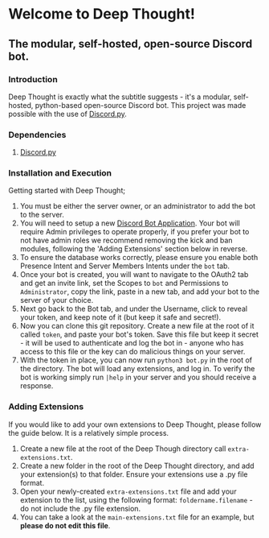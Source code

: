 # Welcome to Deep Thought!
## The modular, self-hosted, open-source Discord bot.
### Introduction

Deep Thought is exactly what the subtitle suggests - it's a modular, self-hosted, python-based open-source Discord bot. This project was made possible with the use of [Discord.py](https://discordpy.readthedocs.io/en/latest/).

### Dependencies

1. [Discord.py](https://discordpy.readthedocs.io/en/latest/)

### Installation and Execution

Getting started with Deep Thought;

1. You must be either the server owner, or an administrator to add the bot to the server.
1. You will need to setup a new [Discord Bot Application](https://discord.com/developers/applications). Your bot will require Admin privileges to operate properly, if you prefer your bot to not have admin roles we recommend removing the kick and ban modules, following the 'Adding Extensions' section below in reverse.
1. To ensure the database works correctly, please ensure you enable both Presence Intent and Server Members Intents under the `bot` tab.
1. Once your bot is created, you will want to navigate to the OAuth2 tab and get an invite link, set the Scopes to `bot` and Permissions to `Administrator`, copy the link, paste in a new tab, and add your bot to the server of your choice.
1. Next go back to the Bot tab, and under the Username, click to reveal your token, and keep note of it (but keep it safe and secret!).
1. Now you can clone this git repository. Create a new file at the root of it called `token`, and paste your bot's token. Save this file but keep it secret - it will be used to authenticate and log the bot in - anyone who has access to this file or the key can do malicious things on your server.
1. With the token in place, you can now run `python3 bot.py` in the root of the directory. The bot will load any extensions, and log in. To verify the bot is working simply run `|help` in your server and you should receive a response.

### Adding Extensions

If you would like to add your own extensions to Deep Thought, please follow the guide below. It is a relatively simple process.

1. Create a new file at the root of the Deep Though directory call `extra-extensions.txt`.
1. Create a new folder in the root of the Deep Thought directory, and add your extension(s) to that folder. Ensure your extensions use a .py file format.
1. Open your newly-created `extra-extensions.txt` file and add your extension to the list, using the following format: `foldername.filename` - do not include the .py file extension.
1. You can take a look at the `main-extensions.txt` file for an example, but **please do not edit this file**.